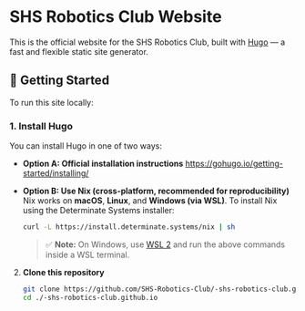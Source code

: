 # SHS Robotics Club Website

This is the official website for the SHS Robotics Club, built with [Hugo](https://gohugo.io/) — a fast and flexible static site generator.

## 🚀 Getting Started

To run this site locally:

### 1. Install Hugo

You can install Hugo in one of two ways:

- **Option A: Official installation instructions**
  https://gohugo.io/getting-started/installing/

- **Option B: Use Nix (cross-platform, recommended for reproducibility)**
  Nix works on **macOS**, **Linux**, and **Windows (via WSL)**.
  To install Nix using the Determinate Systems installer:

  ```bash
  curl -L https://install.determinate.systems/nix | sh
  ```

  > ✅ **Note:** On Windows, use [WSL 2](https://learn.microsoft.com/en-us/windows/wsl/) and run the above commands inside a WSL terminal.

2. **Clone this repository**

   ```bash
   git clone https://github.com/SHS-Robotics-Club/-shs-robotics-club.github.io.git
   cd ./-shs-robotics-club.github.io
   ```
